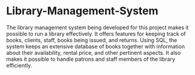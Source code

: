 # Library-Management-System
The library management system being developed for this project makes it possible to run a library effectively. It offers features for keeping track of books, clients, staff, books being issued, and returns. Using SQL, the system keeps an extensive database of books together with information about their availability, rental price, and other pertinent aspects. It also makes it possible to handle patrons and staff members of the library efficiently.
